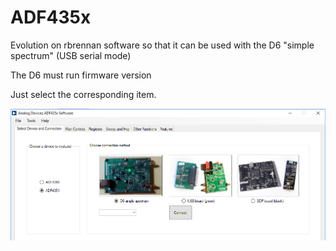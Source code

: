 # ADF435x
Evolution on rbrennan software so that it can be used with the D6 "simple spectrum" (USB serial mode)

The D6 must run firmware version <tbd>
  
Just select the corresponding item.

<img src="https://github.com/joseluu/ADF435x/blob/doc/Documentation/ADF435xDeviceSelection.PNG" width="800">
